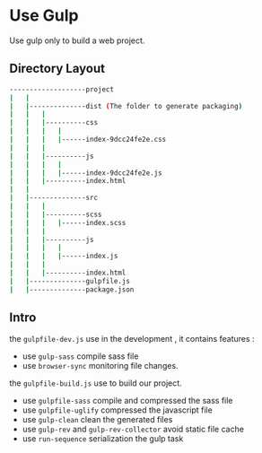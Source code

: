 # Use Gulp

Use gulp only to build a web project.

## Directory Layout

```sh
-------------------project
|   |
|   |--------------dist (The folder to generate packaging)
|   |   |
|   |   |----------css
|   |   |   |
|   |   |   |------index-9dcc24fe2e.css
|   |   |
|   |   |----------js
|   |   |   |
|   |   |   |------index-9dcc24fe2e.js
|   |   |----------index.html 
|   |
|   |--------------src
|   |   |
|   |   |----------scss
|   |   |   |------index.scss
|   |   |
|   |   |----------js
|   |   |   |
|   |   |   |------index.js
|   |   |
|   |   |----------index.html
|   |--------------gulpfile.js
|   |--------------package.json
```

## Intro

the `gulpfile-dev.js` use in the development , it contains features :

- use `gulp-sass` compile sass file
- use `browser-sync` monitoring file changes.

the `gulpfile-build.js` use to build our project.

- use `gulpfile-sass` compile and compressed the sass file
- use `gulpfile-uglify` compressed the javascript file
- use `gulp-clean` clean the generated files
- use `gulp-rev` and `gulp-rev-collector` avoid static file cache
- use `run-sequence` serialization the gulp task